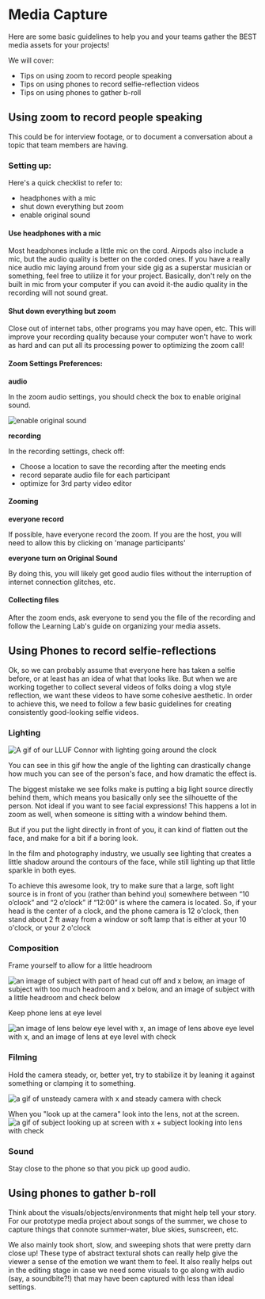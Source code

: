 # Media Capture

Here are some basic guidelines to help you and your teams gather the BEST media assets for your projects!

We will cover:
* Tips on using zoom to record people speaking
* Tips on using phones to record selfie-reflection videos
* Tips on using phones to gather b-roll

## Using zoom to record people speaking

This could be for interview footage, or to document a conversation about a topic that team members are having.

### Setting up:

Here's a quick checklist to refer to:
* headphones with a mic
* shut down everything but zoom
* enable original sound

#### Use headphones with a mic
Most headphones include a little mic on the cord. Airpods also include a mic, but the audio quality is better on the corded ones. If you have a really nice audio mic laying around from your side gig as a superstar musician or something, feel free to utilize it for your project. Basically, don't rely on the built in mic from your computer if you can avoid it-the audio quality in the recording will not sound great.

#### Shut down everything but zoom
Close out of internet tabs, other programs you may have open, etc. This will improve your recording quality because your computer won't have to work as hard and can put all its processing power to optimizing the zoom call!

#### Zoom Settings Preferences:

**audio**

In the zoom audio settings, you should check the box to  enable original sound.

![enable original sound](https://files.slack.com/files-pri/T0HTW3H0V-F015M46RX71/screen_shot_2020-06-25_at_10.49.09_am.png?pub_secret=5273caca68)

**recording**

In the recording settings, check off:
* Choose a location to save the recording after the meeting ends
* record separate audio file for each participant
* optimize for 3rd party video editor

#### Zooming

**everyone record**

If possible, have everyone record the zoom. If you are the host, you will need to allow this by clicking on  'manage participants'

**everyone turn on Original Sound**

By doing this, you will likely get good audio files without the interruption of internet connection glitches, etc.

#### Collecting files

After the zoom ends, ask everyone to send you the file of the recording and follow the Learning Lab's guide on organizing your media assets.


## Using Phones to record selfie-reflections

Ok, so we can probably assume that everyone here has taken a selfie before, or at least has an idea of what that looks like. But when we are working together to collect several videos of folks doing a vlog style reflection, we want these videos to have some cohesive aesthetic. In order to achieve this, we need to follow a few basic guidelines for creating consistently good-looking selfie videos.


### Lighting

![A gif of our LLUF Connor with lighting going around the clock](https://files.slack.com/files-pri/T0HTW3H0V-FT12H4EMQ/output.gif?pub_secret=5c84a77325)

You can see in this gif how the angle of the lighting can drastically change how much you can see of the person's face, and how dramatic the effect is.

The biggest mistake we see folks make is putting a big light source directly behind them, which means you basically only see the silhouette of the person. Not ideal if you want to see facial expressions! This happens a lot in zoom as well, when someone is sitting with a window behind them.

But if you put the light directly in front of you, it can kind of flatten out the face, and make for a bit if a boring look.

In the film and photography industry, we usually see lighting that creates a little shadow around the contours of the face, while still lighting up that little sparkle in both eyes.

To achieve this awesome look, try to make sure that a large, soft light source is in front of you (rather than behind you) somewhere between “10 o’clock” and “2 o’clock” if “12:00” is where the camera is located.
So, if your head is the center of a clock, and the phone camera is 12 o'clock, then stand about 2 ft away from a window or soft lamp that is either at your 10 o'clock, or your 2 o'clock

### Composition

Frame yourself to allow for a little headroom

![an image of subject with part of head cut off and x below, an image of subject with too much headroom and x below, and an image of subject with a little headroom and check below](https://files.slack.com/files-pri/T0HTW3H0V-F012MQN5CJJ/headroom.png?pub_secret=d49f2a1493)

Keep phone lens at eye level

![an image of lens below eye level with x, an image of lens above eye level with x, and an image of lens at eye level with check](https://files.slack.com/files-pri/T0HTW3H0V-F0130NU1CKE/phone_angle.png?pub_secret=a6e099278f)

### Filming

Hold the camera steady, or, better yet, try to stabilize it by leaning it against something or clamping it to something.

![a gif of unsteady camera with x and steady camera with check](https://media.giphy.com/media/MCdiRB9g3VSsznPMDi/giphy.gif)

When you "look up at the camera" look into the lens, not at the screen.
![a gif of subject looking up at screen with x + subject looking into lens with check](https://media.giphy.com/media/Y2grK9ZytEyMMb9nnr/giphy.gif)


### Sound

Stay close to the phone so that you pick up good audio.


## Using phones to gather b-roll

Think about the visuals/objects/environments that might help tell your story. For our prototype media project about songs of the summer, we chose to capture things that connote summer-water, blue skies, sunscreen, etc. 

We also mainly took short, slow, and sweeping shots that were pretty darn close up! These type of abstract textural shots can really help give the viewer a sense of the emotion we want them to feel. It also really helps out in the editing stage in case we need some visuals to go along with audio (say, a soundbite?!) that may have been captured with less than ideal settings.

